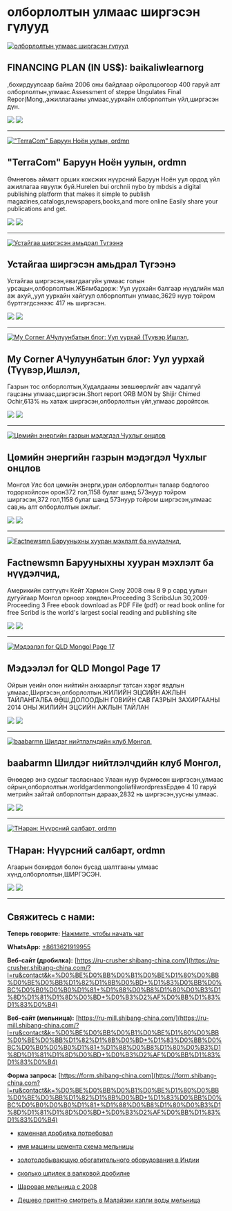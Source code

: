 # олборлолтын улмаас ширгэсэн гүлууд

<a href="https://swt.shibang-china.com/?l=ru&img&k=%D0%BE%D0%BB%D0%B1%D0%BE%D1%80%D0%BB%D0%BE%D0%BB%D1%82%D1%8B%D0%BD+%D1%83%D0%BB%D0%BC%D0%B0%D0%B0%D1%81+%D1%88%D0%B8%D1%80%D0%B3%D1%8D%D1%81%D1%8D%D0%BD+%D0%B3%D2%AF%D0%BB%D1%83%D1%83%D0%B4" target="_blank">![олборлолтын улмаас ширгэсэн гүлууд](http://static.shibang-china.com/all-800x300/82.jpg)</a>

## FINANCING PLAN (IN US$): baikaliwlearnorg
,бохирдуулсаар байна 2006 оны байдлаар ойролцоогоор 400 гаруй алт олборлолтын,улмаас.Assessment of steppe Ungulates Final Repor(Mong,,ажиллагааны улмаас,уурхайн олборлолтын үйл,ширгэсэн дүн.


<a href="https://whatsapp.shibangsoft.com/WhatsApp.php" target="_blank" title="WhatsApp">![](http://static.shibang-china.com/icon/whatsapp.png)</a> <a href="https://swt.shibang-china.com/?l=ru&icon&k=%D0%BE%D0%BB%D0%B1%D0%BE%D1%80%D0%BB%D0%BE%D0%BB%D1%82%D1%8B%D0%BD+%D1%83%D0%BB%D0%BC%D0%B0%D0%B0%D1%81+%D1%88%D0%B8%D1%80%D0%B3%D1%8D%D1%81%D1%8D%D0%BD+%D0%B3%D2%AF%D0%BB%D1%83%D1%83%D0%B4" target="_blank">![](http://static.shibang-china.com/icon/chat-ru.png)</a>

---

<a href="https://swt.shibang-china.com/?l=ru&img&k=%D0%BE%D0%BB%D0%B1%D0%BE%D1%80%D0%BB%D0%BE%D0%BB%D1%82%D1%8B%D0%BD+%D1%83%D0%BB%D0%BC%D0%B0%D0%B0%D1%81+%D1%88%D0%B8%D1%80%D0%B3%D1%8D%D1%81%D1%8D%D0%BD+%D0%B3%D2%AF%D0%BB%D1%83%D1%83%D0%B4" target="_blank">!["TerraCom" Баруун Ноён уулын, ordmn](http://static.shibang-china.com/all-800x300/1419.jpg)</a>

## "TerraCom" Баруун Ноён уулын, ordmn
Өмнөговь аймагт орших коксжих нүүрсний Баруун Ноён уул ордод үйл ажиллагаа явуулж буй.Hurelen bui orchnii nybo by mbdsis a digital publishing platform that makes it simple to publish magazines,catalogs,newspapers,books,and more online Easily share your publications and get.


<a href="https://whatsapp.shibangsoft.com/WhatsApp.php" target="_blank" title="WhatsApp">![](http://static.shibang-china.com/icon/whatsapp.png)</a> <a href="https://swt.shibang-china.com/?l=ru&icon&k=%D0%BE%D0%BB%D0%B1%D0%BE%D1%80%D0%BB%D0%BE%D0%BB%D1%82%D1%8B%D0%BD+%D1%83%D0%BB%D0%BC%D0%B0%D0%B0%D1%81+%D1%88%D0%B8%D1%80%D0%B3%D1%8D%D1%81%D1%8D%D0%BD+%D0%B3%D2%AF%D0%BB%D1%83%D1%83%D0%B4" target="_blank">![](http://static.shibang-china.com/icon/chat-ru.png)</a>

---

<a href="https://swt.shibang-china.com/?l=ru&img&k=%D0%BE%D0%BB%D0%B1%D0%BE%D1%80%D0%BB%D0%BE%D0%BB%D1%82%D1%8B%D0%BD+%D1%83%D0%BB%D0%BC%D0%B0%D0%B0%D1%81+%D1%88%D0%B8%D1%80%D0%B3%D1%8D%D1%81%D1%8D%D0%BD+%D0%B3%D2%AF%D0%BB%D1%83%D1%83%D0%B4" target="_blank">![Устайгаа ширгэсэн амьдрал Түгээнэ](http://static.shibang-china.com/all-800x300/569.jpg)</a>

## Устайгаа ширгэсэн амьдрал Түгээнэ
Устайгаа ширгэсэн,явагдаагүйн улмаас голын урсацын,олборлолтын.ЖБямбадорж: Уул уурхайн балгаар нүүдлийн мал аж ахуй,,уул уурхайн хайгуул олборлолтын улмаас,3629 нуур тойром бүртгэгдсэнээс 417 нь ширгэсэн.


<a href="https://whatsapp.shibangsoft.com/WhatsApp.php" target="_blank" title="WhatsApp">![](http://static.shibang-china.com/icon/whatsapp.png)</a> <a href="https://swt.shibang-china.com/?l=ru&icon&k=%D0%BE%D0%BB%D0%B1%D0%BE%D1%80%D0%BB%D0%BE%D0%BB%D1%82%D1%8B%D0%BD+%D1%83%D0%BB%D0%BC%D0%B0%D0%B0%D1%81+%D1%88%D0%B8%D1%80%D0%B3%D1%8D%D1%81%D1%8D%D0%BD+%D0%B3%D2%AF%D0%BB%D1%83%D1%83%D0%B4" target="_blank">![](http://static.shibang-china.com/icon/chat-ru.png)</a>

---

<a href="https://swt.shibang-china.com/?l=ru&img&k=%D0%BE%D0%BB%D0%B1%D0%BE%D1%80%D0%BB%D0%BE%D0%BB%D1%82%D1%8B%D0%BD+%D1%83%D0%BB%D0%BC%D0%B0%D0%B0%D1%81+%D1%88%D0%B8%D1%80%D0%B3%D1%8D%D1%81%D1%8D%D0%BD+%D0%B3%D2%AF%D0%BB%D1%83%D1%83%D0%B4" target="_blank">![My Corner AЧулуунбатын блог: Уул уурхай (Түүвэр,Ишлэл,](http://static.shibang-china.com/all-800x300/34.jpg)</a>

## My Corner AЧулуунбатын блог: Уул уурхай (Түүвэр,Ишлэл,
Газрын тос олборлолтын,Худалдааны зөвшөөрлийг авч чадалгүй гацсаны улмаас,ширгэсэн.Short report ORB MON by Shijir Chimed Ochir,613% нь хатаж ширгэсэн,олборлолтын үйл,улмаас доройтсон.


<a href="https://whatsapp.shibangsoft.com/WhatsApp.php" target="_blank" title="WhatsApp">![](http://static.shibang-china.com/icon/whatsapp.png)</a> <a href="https://swt.shibang-china.com/?l=ru&icon&k=%D0%BE%D0%BB%D0%B1%D0%BE%D1%80%D0%BB%D0%BE%D0%BB%D1%82%D1%8B%D0%BD+%D1%83%D0%BB%D0%BC%D0%B0%D0%B0%D1%81+%D1%88%D0%B8%D1%80%D0%B3%D1%8D%D1%81%D1%8D%D0%BD+%D0%B3%D2%AF%D0%BB%D1%83%D1%83%D0%B4" target="_blank">![](http://static.shibang-china.com/icon/chat-ru.png)</a>

---

<a href="https://swt.shibang-china.com/?l=ru&img&k=%D0%BE%D0%BB%D0%B1%D0%BE%D1%80%D0%BB%D0%BE%D0%BB%D1%82%D1%8B%D0%BD+%D1%83%D0%BB%D0%BC%D0%B0%D0%B0%D1%81+%D1%88%D0%B8%D1%80%D0%B3%D1%8D%D1%81%D1%8D%D0%BD+%D0%B3%D2%AF%D0%BB%D1%83%D1%83%D0%B4" target="_blank">![Цөмийн энергийн газрын мэдэгдэл Чухлыг онцлов](http://static.shibang-china.com/all-800x300/1475.jpg)</a>

## Цөмийн энергийн газрын мэдэгдэл Чухлыг онцлов
Монгол Улс бол цөмийн энерги,уран олборлолтын талаар бодлогоо тодорхойлсон орон372 гол,1158 булаг шанд 573нуур тойром ширгэсэн,372 гол,1158 булаг шанд 573нуур тойром ширгэсэн,улмаас сав,нь алт олборлолтын ажлыг.


<a href="https://whatsapp.shibangsoft.com/WhatsApp.php" target="_blank" title="WhatsApp">![](http://static.shibang-china.com/icon/whatsapp.png)</a> <a href="https://swt.shibang-china.com/?l=ru&icon&k=%D0%BE%D0%BB%D0%B1%D0%BE%D1%80%D0%BB%D0%BE%D0%BB%D1%82%D1%8B%D0%BD+%D1%83%D0%BB%D0%BC%D0%B0%D0%B0%D1%81+%D1%88%D0%B8%D1%80%D0%B3%D1%8D%D1%81%D1%8D%D0%BD+%D0%B3%D2%AF%D0%BB%D1%83%D1%83%D0%B4" target="_blank">![](http://static.shibang-china.com/icon/chat-ru.png)</a>

---

<a href="https://swt.shibang-china.com/?l=ru&img&k=%D0%BE%D0%BB%D0%B1%D0%BE%D1%80%D0%BB%D0%BE%D0%BB%D1%82%D1%8B%D0%BD+%D1%83%D0%BB%D0%BC%D0%B0%D0%B0%D1%81+%D1%88%D0%B8%D1%80%D0%B3%D1%8D%D1%81%D1%8D%D0%BD+%D0%B3%D2%AF%D0%BB%D1%83%D1%83%D0%B4" target="_blank">![Factnewsmn Барууныхны хууран мэхлэлт ба нүүдэлчид,](http://static.shibang-china.com/all-800x300/1229.jpg)</a>

## Factnewsmn Барууныхны хууран мэхлэлт ба нүүдэлчид,
Америкийн сэтгүүлч Кейт Хармон Сноу 2008 оны 8 9 р сард уулын дугуйгаар Монгол орноор хөндлөн.Proceeding 3 ScribdJun 30,2009&#0183;&#32;Proceeding 3 Free ebook download as PDF File (pdf) or read book online for free Scribd is the world's largest social reading and publishing site


<a href="https://whatsapp.shibangsoft.com/WhatsApp.php" target="_blank" title="WhatsApp">![](http://static.shibang-china.com/icon/whatsapp.png)</a> <a href="https://swt.shibang-china.com/?l=ru&icon&k=%D0%BE%D0%BB%D0%B1%D0%BE%D1%80%D0%BB%D0%BE%D0%BB%D1%82%D1%8B%D0%BD+%D1%83%D0%BB%D0%BC%D0%B0%D0%B0%D1%81+%D1%88%D0%B8%D1%80%D0%B3%D1%8D%D1%81%D1%8D%D0%BD+%D0%B3%D2%AF%D0%BB%D1%83%D1%83%D0%B4" target="_blank">![](http://static.shibang-china.com/icon/chat-ru.png)</a>

---

<a href="https://swt.shibang-china.com/?l=ru&img&k=%D0%BE%D0%BB%D0%B1%D0%BE%D1%80%D0%BB%D0%BE%D0%BB%D1%82%D1%8B%D0%BD+%D1%83%D0%BB%D0%BC%D0%B0%D0%B0%D1%81+%D1%88%D0%B8%D1%80%D0%B3%D1%8D%D1%81%D1%8D%D0%BD+%D0%B3%D2%AF%D0%BB%D1%83%D1%83%D0%B4" target="_blank">![Мэдээлэл for QLD Mongol Page 17](http://static.shibang-china.com/all-800x300/613.jpg)</a>

## Мэдээлэл for QLD Mongol Page 17
Ойрын үеийн олон нийтийн анхаарлыг татсан хэрэг явдлын улмаас,Ширгэсэн,олборлолтын.ЖИЛИЙН ЭЦСИЙН АЖЛЫН ТАЙЛАНГАЛБА ӨӨШ,ДОЛООДЫН ГОВИЙН САВ ГАЗРЫН ЗАХИРГААНЫ 2014 ОНЫ ЖИЛИЙН ЭЦСИЙН АЖЛЫН ТАЙЛАН


<a href="https://whatsapp.shibangsoft.com/WhatsApp.php" target="_blank" title="WhatsApp">![](http://static.shibang-china.com/icon/whatsapp.png)</a> <a href="https://swt.shibang-china.com/?l=ru&icon&k=%D0%BE%D0%BB%D0%B1%D0%BE%D1%80%D0%BB%D0%BE%D0%BB%D1%82%D1%8B%D0%BD+%D1%83%D0%BB%D0%BC%D0%B0%D0%B0%D1%81+%D1%88%D0%B8%D1%80%D0%B3%D1%8D%D1%81%D1%8D%D0%BD+%D0%B3%D2%AF%D0%BB%D1%83%D1%83%D0%B4" target="_blank">![](http://static.shibang-china.com/icon/chat-ru.png)</a>

---

<a href="https://swt.shibang-china.com/?l=ru&img&k=%D0%BE%D0%BB%D0%B1%D0%BE%D1%80%D0%BB%D0%BE%D0%BB%D1%82%D1%8B%D0%BD+%D1%83%D0%BB%D0%BC%D0%B0%D0%B0%D1%81+%D1%88%D0%B8%D1%80%D0%B3%D1%8D%D1%81%D1%8D%D0%BD+%D0%B3%D2%AF%D0%BB%D1%83%D1%83%D0%B4" target="_blank">![baabarmn Шилдэг нийтлэлчдийн клуб Монгол,](http://static.shibang-china.com/all-800x300/1319.jpg)</a>

## baabarmn Шилдэг нийтлэлчдийн клуб Монгол,
Өнөөдөр энэ судсыг тасласнаас Улаан нуур бүрмөсөн ширгэсэн,улмаас ойрын,олборлолтын.worldgardenmongoliafilwordpressЕрдөө 4 10 гаруй метрийн зайтай олборлолтын дараах,2832 нь ширгэсэн,уусны улмаас.


<a href="https://whatsapp.shibangsoft.com/WhatsApp.php" target="_blank" title="WhatsApp">![](http://static.shibang-china.com/icon/whatsapp.png)</a> <a href="https://swt.shibang-china.com/?l=ru&icon&k=%D0%BE%D0%BB%D0%B1%D0%BE%D1%80%D0%BB%D0%BE%D0%BB%D1%82%D1%8B%D0%BD+%D1%83%D0%BB%D0%BC%D0%B0%D0%B0%D1%81+%D1%88%D0%B8%D1%80%D0%B3%D1%8D%D1%81%D1%8D%D0%BD+%D0%B3%D2%AF%D0%BB%D1%83%D1%83%D0%B4" target="_blank">![](http://static.shibang-china.com/icon/chat-ru.png)</a>

---

<a href="https://swt.shibang-china.com/?l=ru&img&k=%D0%BE%D0%BB%D0%B1%D0%BE%D1%80%D0%BB%D0%BE%D0%BB%D1%82%D1%8B%D0%BD+%D1%83%D0%BB%D0%BC%D0%B0%D0%B0%D1%81+%D1%88%D0%B8%D1%80%D0%B3%D1%8D%D1%81%D1%8D%D0%BD+%D0%B3%D2%AF%D0%BB%D1%83%D1%83%D0%B4" target="_blank">![ТНаран: Нүүрсний салбарт, ordmn](http://static.shibang-china.com/all-800x300/1487.jpg)</a>

## ТНаран: Нүүрсний салбарт, ordmn
Агаарын бохирдол болон бусад шалтгааны улмаас хүнд,олборлолтын,ШИРГЭСЭН.

<a href="https://whatsapp.shibangsoft.com/WhatsApp.php" target="_blank" title="WhatsApp">![](http://static.shibang-china.com/icon/whatsapp.png)</a> <a href="https://swt.shibang-china.com/?l=ru&icon&k=%D0%BE%D0%BB%D0%B1%D0%BE%D1%80%D0%BB%D0%BE%D0%BB%D1%82%D1%8B%D0%BD+%D1%83%D0%BB%D0%BC%D0%B0%D0%B0%D1%81+%D1%88%D0%B8%D1%80%D0%B3%D1%8D%D1%81%D1%8D%D0%BD+%D0%B3%D2%AF%D0%BB%D1%83%D1%83%D0%B4" target="_blank">![](http://static.shibang-china.com/icon/chat-ru.png)</a>

---
## Свяжитесь с нами:

**Теперь говорите:** [Нажмите, чтобы начать чат](https://swt.shibang-china.com?l=ru&contact&k=%D0%BE%D0%BB%D0%B1%D0%BE%D1%80%D0%BB%D0%BE%D0%BB%D1%82%D1%8B%D0%BD+%D1%83%D0%BB%D0%BC%D0%B0%D0%B0%D1%81+%D1%88%D0%B8%D1%80%D0%B3%D1%8D%D1%81%D1%8D%D0%BD+%D0%B3%D2%AF%D0%BB%D1%83%D1%83%D0%B4)

**WhatsApp:**  [+8613621919955](https://whatsapp.shibangsoft.com/WhatsApp.php)

**Веб-сайт (дробилка):** [https://ru-crusher.shibang-china.com/](https://ru-crusher.shibang-china.com/?l=ru&contact&k=%D0%BE%D0%BB%D0%B1%D0%BE%D1%80%D0%BB%D0%BE%D0%BB%D1%82%D1%8B%D0%BD+%D1%83%D0%BB%D0%BC%D0%B0%D0%B0%D1%81+%D1%88%D0%B8%D1%80%D0%B3%D1%8D%D1%81%D1%8D%D0%BD+%D0%B3%D2%AF%D0%BB%D1%83%D1%83%D0%B4)

**Веб-сайт (мельница):** [https://ru-mill.shibang-china.com/](https://ru-mill.shibang-china.com/?l=ru&contact&k=%D0%BE%D0%BB%D0%B1%D0%BE%D1%80%D0%BB%D0%BE%D0%BB%D1%82%D1%8B%D0%BD+%D1%83%D0%BB%D0%BC%D0%B0%D0%B0%D1%81+%D1%88%D0%B8%D1%80%D0%B3%D1%8D%D1%81%D1%8D%D0%BD+%D0%B3%D2%AF%D0%BB%D1%83%D1%83%D0%B4)

**Форма запроса:** [https://form.shibang-china.com](https://form.shibang-china.com?l=ru&contact&k=%D0%BE%D0%BB%D0%B1%D0%BE%D1%80%D0%BB%D0%BE%D0%BB%D1%82%D1%8B%D0%BD+%D1%83%D0%BB%D0%BC%D0%B0%D0%B0%D1%81+%D1%88%D0%B8%D1%80%D0%B3%D1%8D%D1%81%D1%8D%D0%BD+%D0%B3%D2%AF%D0%BB%D1%83%D1%83%D0%B4)

* [каменная дробилка потребовал](../109/%D0%BA%D0%B0%D0%BC%D0%B5%D0%BD%D0%BD%D0%B0%D1%8F%20%D0%B4%D1%80%D0%BE%D0%B1%D0%B8%D0%BB%D0%BA%D0%B0%20%D0%BF%D0%BE%D1%82%D1%80%D0%B5%D0%B1%D0%BE%D0%B2%D0%B0%D0%BB.md)

* [имя машины цемента схема мельницы](../108/%D0%B8%D0%BC%D1%8F%20%D0%BC%D0%B0%D1%88%D0%B8%D0%BD%D1%8B%20%D1%86%D0%B5%D0%BC%D0%B5%D0%BD%D1%82%D0%B0%20%D1%81%D1%85%D0%B5%D0%BC%D0%B0%20%D0%BC%D0%B5%D0%BB%D1%8C%D0%BD%D0%B8%D1%86%D1%8B.md)

* [золотодобывающую обогатительного оборудования в Индии](../114/%D0%B7%D0%BE%D0%BB%D0%BE%D1%82%D0%BE%D0%B4%D0%BE%D0%B1%D1%8B%D0%B2%D0%B0%D1%8E%D1%89%D1%83%D1%8E%20%D0%BE%D0%B1%D0%BE%D0%B3%D0%B0%D1%82%D0%B8%D1%82%D0%B5%D0%BB%D1%8C%D0%BD%D0%BE%D0%B3%D0%BE%20%D0%BE%D0%B1%D0%BE%D1%80%D1%83%D0%B4%D0%BE%D0%B2%D0%B0%D0%BD%D0%B8%D1%8F%20%D0%B2%20%D0%98%D0%BD%D0%B4%D0%B8%D0%B8.md)

* [сколько шпилек в валковой дробилке](../106/%D1%81%D0%BA%D0%BE%D0%BB%D1%8C%D0%BA%D0%BE%20%D1%88%D0%BF%D0%B8%D0%BB%D0%B5%D0%BA%20%D0%B2%20%D0%B2%D0%B0%D0%BB%D0%BA%D0%BE%D0%B2%D0%BE%D0%B9%20%D0%B4%D1%80%D0%BE%D0%B1%D0%B8%D0%BB%D0%BA%D0%B5.md)

* [Шаровая мельница с 2008](../118/%D0%A8%D0%B0%D1%80%D0%BE%D0%B2%D0%B0%D1%8F%20%D0%BC%D0%B5%D0%BB%D1%8C%D0%BD%D0%B8%D1%86%D0%B0%20%D1%81%202008.md)

* [Дешево приятно смотреть в Малайзии капли воды мельница](../119/%D0%94%D0%B5%D1%88%D0%B5%D0%B2%D0%BE%20%D0%BF%D1%80%D0%B8%D1%8F%D1%82%D0%BD%D0%BE%20%D1%81%D0%BC%D0%BE%D1%82%D1%80%D0%B5%D1%82%D1%8C%20%D0%B2%20%D0%9C%D0%B0%D0%BB%D0%B0%D0%B9%D0%B7%D0%B8%D0%B8%20%D0%BA%D0%B0%D0%BF%D0%BB%D0%B8%20%D0%B2%D0%BE%D0%B4%D1%8B%20%D0%BC%D0%B5%D0%BB%D1%8C%D0%BD%D0%B8%D1%86%D0%B0.md)